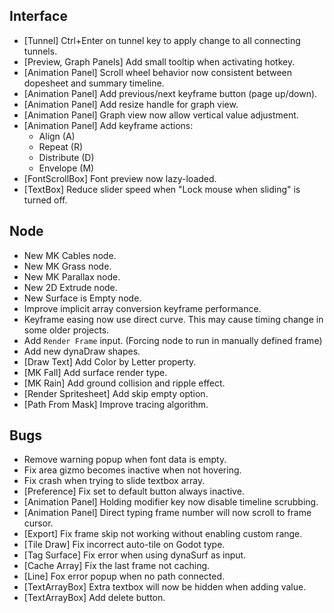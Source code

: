 ## Interface
- [Tunnel] Ctrl+Enter on tunnel key to apply change to all connecting tunnels.
- [Preview, Graph Panels] Add small tooltip when activating hotkey.
- [Animation Panel] Scroll wheel behavior now consistent between dopesheet and summary timeline.
- [Animation Panel] Add previous/next keyframe button (page up/down). 
- [Animation Panel] Add resize handle for graph view.
- [Animation Panel] Graph view now allow vertical value adjustment.
- [Animation Panel] Add keyframe actions: 
  - Align (A)
  - Repeat (R)
  - Distribute (D)
  - Envelope (M)
- [FontScrollBox] Font preview now lazy-loaded.
- [TextBox] Reduce slider speed when "Lock mouse when sliding" is turned off.


## Node
- New MK Cables node.
- New MK Grass node.
- New MK Parallax node.
- New 2D Extrude node.
- New Surface is Empty node.
- Improve implicit array conversion keyframe performance.
- Keyframe easing now use direct curve. This may cause timing change in some older projects.
- Add `Render Frame` input. (Forcing node to run in manually defined frame)
- Add new dynaDraw shapes.
- [Draw Text] Add Color by Letter property.
- [MK Fall] Add surface render type.
- [MK Rain] Add ground collision and ripple effect.
- [Render Spritesheet] Add skip empty option.
- [Path From Mask] Improve tracing algorithm.

## Bugs
- Remove warning popup when font data is empty.
- Fix area gizmo becomes inactive when not hovering.
- Fix crash when trying to slide textbox array.
- [Preference] Fix set to default button always inactive.
- [Animation Panel] Holding modifier key now disable timeline scrubbing.
- [Animation Panel] Direct typing frame number will now scroll to frame cursor.
- [Export] Fix frame skip not working without enabling custom range.
- [Tile Draw] Fix incorrect auto-tile on Godot type.
- [Tag Surface] Fix error when using dynaSurf as input.
- [Cache Array] Fix the last frame not caching.
- [Line] Fox error popup when no path connected.
- [TextArrayBox] Extra textbox will now be hidden when adding value.
- [TextArrayBox] Add delete button.